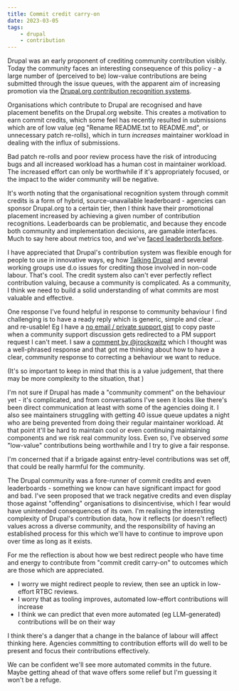 ```yaml
---
title: Commit credit carry-on
date: 2023-03-05
tags:
    - drupal
    - contribution
---
```

Drupal was an early proponent of crediting community contribution visibly. Today the community faces an interesting consequence of this policy - a large number of (perceived to be) low-value contributions are being submitted through the issue queues, with the apparent aim of increasing promotion via the [Drupal.org contribution recognition systems](https://www.drupal.org/drupalorg/contribution-credit).

Organisations which contribute to Drupal are recognised and have placement benefits on the Drupal.org website. This creates a motivation to earn commit credits, which some feel has recently resulted in submissions which are of low value (eg "Rename README.txt to README.md", or unnecessary patch re-rolls), which in turn _increases_ maintainer workload in dealing with the influx of submissions.

Bad patch re-rolls and poor review process have the risk of introducing bugs and all increased workload has a human cost in maintainer workload. The increased effort can only be worthwhile if it's appropriately focused, or the impact to the wider community will be negative.

It's worth noting that the organisational recognition system through commit credits is a form of hybrid, source-unavailable leaderboard - agencies can sponsor Drupal.org to a certain tier, then I think have their promotional placement increased by achieving a given number of contribution recognitions. Leaderboards can be problematic, and because they encode both community and implementation decisions, are gamable interfaces. Much to say here about metrics too, and we've [faced leaderbords before](https://www.lullabot.com/articles/how-we-compare-leaderboards-and-related-comparison-metrics-drupal-community).

I have appreciated that Drupal's contribution system was flexible enough for people to use in innovative ways, eg how [Talking Drupal]() and several working groups use d.o issues for crediting those involved in non-code labour. That's cool. The credit system also can't ever perfectly reflect contribution valuing, because a community is complicated. As a community, I think we need to build a solid understanding of what commits are most valuable and effective.

One response I've found helpful in response to community behaviour I find challenging is to have a ready reply which is generic, simple and clear ... and re-usable! Eg I have a [no email / private support gist](https://gist.github.com/xurizaemon/656d36d15a1e2619a129d26eab158746) to copy paste when a community support discussion gets redirected to a PM support request I can't meet. I saw a [comment by @jrockowitz](https://www.drupal.org/project/schemadotorg/issues/3344879#comment-14944642) which I thought was a well-phrased response and that got me thinking about how to have a clear, community response to correcting a behaviour we want to reduce.

(It's so important to keep in mind that this is a value judgement, that there may be more complexity to the situation, that )

I'm not sure if Drupal has made a "community comment" on the behaviour yet - it's complicated, and from conversations I've seen it looks like there's been direct communication at least with some of the agencies doing it. I also see maintainers struggling with getting 40 issue queue updates a night who are being prevented from doing their regular maintainer workload. At that point it'll be hard to maintain cool or even continuing maintaining components and we risk real community loss. Even so, I've observed _some_ "low-value" contributions being worthwhile and I try to give a fair response.

I'm concerned that if a brigade against entry-level contributions was set off, that could be really harmful for the community.

The Drupal community was a fore-runner of commit credits and even leaderboards - something we know can have significant impact for good and bad. I've seen proposed that we track negative credits and even display those against "offending" organisations to disincentivise, which I fear would have unintended consequences of its own. I'm realising the interesting complexity of Drupal's contribution data, how it reflects (or doesn't reflect) values across a diverse community, and the responsibility of having an established process for this which we'll have to continue to improve upon over time as long as it exists.

For me the reflection is about how we best redirect people who have time and energy to contribute from "commit credit carry-on" to outcomes which are those which are appreciated.

- I worry we might redirect people to review, then see an uptick in low-effort RTBC reviews.
- I worry that as tooling improves, automated low-effort contributions will increase
- I think we can predict that even more automated (eg LLM-generated) contributions will be on their way

I think there's a danger that a change in the balance of labour will affect thinking here. Agencies committing to contribution efforts will do well to be present and focus their contributions effectively.

We can be confident we'll see more automated commits in the future. Maybe getting ahead of that wave offers some relief but I'm guessing it won't be a refuge.
